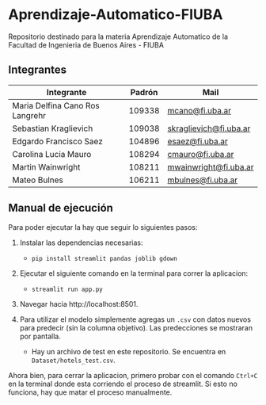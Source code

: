 # Aprendizaje-Automatico-FIUBA
Repositorio destinado para la materia Aprendizaje Automatico de la Facultad de Ingenieria de Buenos Aires - FIUBA

## Integrantes

| Integrante | Padrón  | Mail |
|------------|---------|--------|
| Maria Delfina Cano Ros Langrehr | 109338 | mcano@fi.uba.ar |
| Sebastian Kraglievich | 109038 | skraglievich@fi.uba.ar |
| Edgardo Francisco Saez | 104896 | esaez@fi.uba.ar |
| Carolina Lucia Mauro | 108294 | cmauro@fi.uba.ar |
| Martin Wainwright | 108211 | mwainwright@fi.uba.ar |
| Mateo Bulnes | 106211 | mbulnes@fi.uba.ar |


## Manual de ejecución

Para poder ejecutar la hay que seguir lo siguientes pasos:
1. Instalar las dependencias necesarias:
    - `pip install streamlit pandas joblib gdown`
 
2. Ejecutar el siguiente comando en la terminal para correr la aplicacion:
    - `streamlit run app.py`

3. Navegar hacia http://localhost:8501.

4. Para utilizar el modelo simplemente agregas un `.csv` con datos nuevos para predecir (sin la columna objetivo). Las predecciones se mostraran por pantalla.
    - Hay un archivo de test en este repositorio. Se encuentra en `Dataset/hotels_test.csv`.

Ahora bien, para cerrar la aplicacion, primero probar con el comando `Ctrl+C` en la terminal donde esta corriendo el proceso de streamlit. Si esto no funciona, hay que matar el proceso manualmente.
